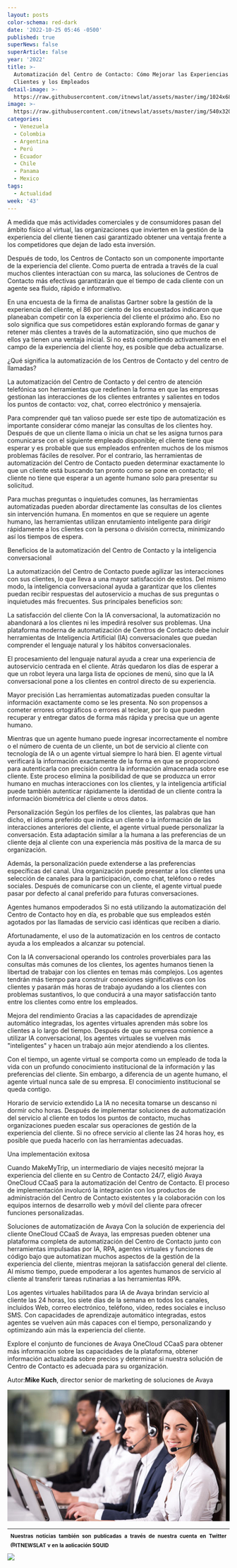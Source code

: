 ```yaml
---
layout: posts
color-schema: red-dark
date: '2022-10-25 05:46 -0500'
published: true
superNews: false
superArticle: false
year: '2022'
title: >-
  Automatización del Centro de Contacto: Cómo Mejorar las Experiencias de los
  Clientes y los Empleados
detail-image: >-
  https://raw.githubusercontent.com/itnewslat/assets/master/img/1024x680/call-center-g.jpg
image: >-
  https://raw.githubusercontent.com/itnewslat/assets/master/img/540x320/call-center-p.jpg
categories:
  - Venezuela
  - Colombia
  - Argentina
  - Perú
  - Ecuador
  - Chile
  - Panama
  - Mexico
tags:
  - Actualidad
week: '43'
---
```

A medida que más actividades comerciales y de consumidores pasan del ámbito físico al virtual, las organizaciones que invierten en la gestión de la experiencia del cliente tienen casi garantizado obtener una ventaja frente a los competidores que dejan de lado esta inversión.
 
Después de todo, los Centros de Contacto son un componente importante de la experiencia del cliente. Como puerta de entrada a través de la cual muchos clientes interactúan con su marca, las soluciones de Centros de Contacto más efectivas garantizarán que el tiempo de cada cliente con un agente sea fluido, rápido e informativo.
 
En una encuesta de la firma de analistas Gartner sobre la gestión de la experiencia del cliente, el 86 por ciento de los encuestados indicaron que planeaban competir con la experiencia del cliente el próximo año. Eso no solo significa que sus competidores están explorando formas de ganar y retener más clientes a través de la automatización, sino que muchos de ellos ya tienen una ventaja inicial. Si no está compitiendo activamente en el campo de la experiencia del cliente hoy, es posible que deba actualizarse.
 
¿Qué significa la automatización de los Centros de Contacto y del centro de llamadas?
 
La automatización del Centro de Contacto y del centro de atención telefónica son herramientas que redefinen la forma en que las empresas gestionan las interacciones de los clientes entrantes y salientes en todos los puntos de contacto: voz, chat, correo electrónico y mensajería.
 
Para comprender qué tan valioso puede ser este tipo de automatización es importante considerar cómo manejar las consultas de los clientes hoy. Después de que un cliente llama o inicia un chat se les asigna turnos para comunicarse con el siguiente empleado disponible; el cliente tiene que esperar y es probable que sus empleados enfrenten muchos de los mismos problemas fáciles de resolver. Por el contrario, las herramientas de automatización del Centro de Contacto pueden determinar exactamente lo que un cliente está buscando tan pronto como se pone en contacto; el cliente no tiene que esperar a un agente humano solo para presentar su solicitud.
 
Para muchas preguntas o inquietudes comunes, las herramientas automatizadas pueden abordar directamente las consultas de los clientes sin intervención humana. En momentos en que se requiere un agente humano, las herramientas utilizan enrutamiento inteligente para dirigir rápidamente a los clientes con la persona o división correcta, minimizando así los tiempos de espera.
 
Beneficios de la automatización del Centro de Contacto y la inteligencia conversacional
 
La automatización del Centro de Contacto puede agilizar las interacciones con sus clientes, lo que lleva a una mayor satisfacción de estos. Del mismo modo, la inteligencia conversacional ayuda a garantizar que los clientes puedan recibir respuestas del autoservicio a muchas de sus preguntas o inquietudes más frecuentes. Sus principales beneficios son:
 
La satisfacción del cliente
Con la IA conversacional, la automatización no abandonará a los clientes ni les impedirá resolver sus problemas. Una plataforma moderna de automatización de Centros de Contacto debe incluir herramientas de Inteligencia Artificial (IA) conversacionales que puedan comprender el lenguaje natural y los hábitos conversacionales.
 
El procesamiento del lenguaje natural ayuda a crear una experiencia de autoservicio centrada en el cliente. Atrás quedaron los días de esperar a que un robot leyera una larga lista de opciones de menú, sino que la IA conversacional pone a los clientes en control directo de su experiencia.
 
Mayor precisión
Las herramientas automatizadas pueden consultar la información exactamente como se les presenta. No son propensos a cometer errores ortográficos o errores al teclear, por lo que pueden recuperar y entregar datos de forma más rápida y precisa que un agente humano.
 
Mientras que un agente humano puede ingresar incorrectamente el nombre o el número de cuenta de un cliente, un bot de servicio al cliente con tecnología de IA o un agente virtual siempre lo hará bien. El agente virtual verificará la información exactamente de la forma en que se proporcionó para autenticarla con precisión contra la información almacenada sobre ese cliente. Este proceso elimina la posibilidad de que se produzca un error humano en muchas interacciones con los clientes, y la inteligencia artificial puede también autenticar rápidamente la identidad de un cliente contra la información biométrica del cliente u otros datos.
 
Personalización
Según los perfiles de los clientes, las palabras que han dicho, el idioma preferido que indica un cliente o la información de las interacciones anteriores del cliente, el agente virtual puede personalizar la conversación. Esta adaptación similar a la humana a las preferencias de un cliente deja al cliente con una experiencia más positiva de la marca de su organización.
 
Además, la personalización puede extenderse a las preferencias específicas del canal. Una organización puede presentar a los clientes una selección de canales para la participación, como chat, teléfono o redes sociales. Después de comunicarse con un cliente, el agente virtual puede pasar por defecto al canal preferido para futuras conversaciones.
 
Agentes humanos empoderados
Si no está utilizando la automatización del Centro de Contacto hoy en día, es probable que sus empleados estén agotados por las llamadas de servicio casi idénticas que reciben a diario.
 
Afortunadamente, el uso de la automatización en los centros de contacto ayuda a los empleados a alcanzar su potencial.
 
Con la IA conversacional operando los controles proverbiales para las consultas más comunes de los clientes, los agentes humanos tienen la libertad de trabajar con los clientes en temas más complejos. Los agentes tendrán más tiempo para construir conexiones significativas con los clientes y pasarán más horas de trabajo ayudando a los clientes con problemas sustantivos, lo que conducirá a una mayor satisfacción tanto entre los clientes como entre los empleados.
 
Mejora del rendimiento
Gracias a las capacidades de aprendizaje automático integradas, los agentes virtuales aprenden más sobre los clientes a lo largo del tiempo. Después de que su empresa comience a utilizar IA conversacional, los agentes virtuales se vuelven más "inteligentes" y hacen un trabajo aún mejor atendiendo a los clientes.
 
Con el tiempo, un agente virtual se comporta como un empleado de toda la vida con un profundo conocimiento institucional de la información y las preferencias del cliente. Sin embargo, a diferencia de un agente humano, el agente virtual nunca sale de su empresa. El conocimiento institucional se queda contigo.
 
Horario de servicio extendido
La IA no necesita tomarse un descanso ni dormir ocho horas. Después de implementar soluciones de automatización del servicio al cliente en todos los puntos de contacto, muchas organizaciones pueden escalar sus operaciones de gestión de la experiencia del cliente. Si no ofrece servicio al cliente las 24 horas hoy, es posible que pueda hacerlo con las herramientas adecuadas.
 
Una implementación exitosa
 
Cuando MakeMyTrip, un intermediario de viajes necesitó mejorar la experiencia del cliente en su Centro de Contacto 24/7, eligió Avaya OneCloud CCaaS para la automatización del Centro de Contacto. El proceso de implementación involucró la integración con los productos de administración del Centro de Contacto existentes y la colaboración con los equipos internos de desarrollo web y móvil del cliente para ofrecer funciones personalizadas.
 
Soluciones de automatización de Avaya
Con la solución de experiencia del cliente OneCloud CCaaS de Avaya, las empresas pueden obtener una plataforma completa de automatización del Centro de Contacto junto con herramientas impulsadas por IA, RPA, agentes virtuales y funciones de código bajo que automatizan muchos aspectos de la gestión de la experiencia del cliente, mientras mejoran la satisfacción general del cliente. Al mismo tiempo, puede empoderar a los agentes humanos de servicio al cliente al transferir tareas rutinarias a las herramientas RPA.
 
Los agentes virtuales habilitados para IA de Avaya brindan servicio al cliente las 24 horas, los siete días de la semana en todos los canales, incluidos Web, correo electrónico, teléfono, video, redes sociales e incluso SMS. Con capacidades de aprendizaje automático integradas, estos agentes se vuelven aún más capaces con el tiempo, personalizando y optimizando aún más la experiencia del cliente.
 
Explore el conjunto de funciones de Avaya OneCloud CCaaS para obtener más información sobre las capacidades de la plataforma, obtener información actualizada sobre precios y determinar si nuestra solución de Centro de Contacto es adecuada para su organización.

Autor:**Mike Kuch**, director senior de marketing de soluciones de Avaya

![](https://raw.githubusercontent.com/itnewslat/assets/master/img/540x320/call-center-p.jpg)

<table style="height: 42px;" width="569">
<tbody>
<tr>
<td style="text-align: justify;"><sub><strong>Nuestras noticias también son publicadas a través de nuestra cuenta en Twitter <a href="https://twitter.com/itnewslat?lang=es">@ITNEWSLAT</a> y en la aplicación <a href="https://squidapp.co/en/">SQUID</a></strong></sub></td>
</tr>
</tbody>
</table>

<img src="https://tracker.metricool.com/c3po.jpg?hash=56f88a41e39ab42c063cc51676587a04"/>